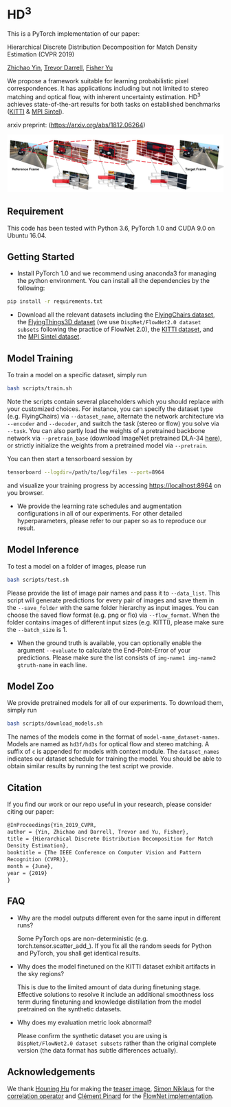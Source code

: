 # HD<sup>3</sup>

This is a PyTorch implementation of our paper:

Hierarchical Discrete Distribution Decomposition for Match Density Estimation (CVPR 2019)

[Zhichao Yin](http://zhichaoyin.me/), [Trevor Darrell](https://people.eecs.berkeley.edu/~trevor/), [Fisher Yu](https://www.yf.io/)

We propose a framework suitable for learning probabilistic pixel correspondences. It has applications including but not limited to stereo matching and optical flow, with inherent uncertainty estimation. HD<sup>3</sup> achieves state-of-the-art results for both tasks on established benchmarks ([KITTI](http://www.cvlibs.net/datasets/kitti/index.php) & [MPI Sintel](http://sintel.is.tue.mpg.de/)).

arxiv preprint: (https://arxiv.org/abs/1812.06264)

<img src="misc/teaser.jpg" width="750">

## Requirement

This code has been tested with Python 3.6, PyTorch 1.0 and CUDA 9.0 on Ubuntu 16.04.

## Getting Started
- Install PyTorch 1.0 and we recommend using anaconda3 for managing the python environment. You can install all the dependencies by the following:
```bash
pip install -r requirements.txt
```
- Download all the relevant datasets including the [FlyingChairs dataset](https://lmb.informatik.uni-freiburg.de/resources/datasets/FlyingChairs.en.html), the [FlyingThings3D dataset](https://lmb.informatik.uni-freiburg.de/resources/datasets/SceneFlowDatasets.en.html) (we use ``DispNet/FlowNet2.0 dataset subsets`` following the practice of FlowNet 2.0), the [KITTI dataset](http://www.cvlibs.net/datasets/kitti/index.php), and the [MPI Sintel dataset](http://sintel.is.tue.mpg.de/).

## Model Training
To train a model on a specific dataset, simply run
```bash
bash scripts/train.sh
```
Note the scripts contain several placeholders which you should replace with your customized choices. For instance, you can specify the dataset type (e.g. FlyingChairs) via `--dataset_name`, alternate the network architecture via `--encoder` and `--decoder`, and switch the task (stereo or flow) you solve via `--task`. You can also partly load the weights of a pretrained backbone network via `--pretrain_base` (download ImageNet pretrained DLA-34 [here](http://dl.yf.io/dla/models/imagenet/dla34-ba72cf86.pth)), or strictly initialize the weights from a pretrained model via `--pretrain`.

You can then start a tensorboard session by
```bash
tensorboard --logdir=/path/to/log/files --port=8964
```
and visualize your training progress by accessing [https://localhost:8964](https://localhost:8964) on you browser.
- We provide the learning rate schedules and augmentation configurations in all of our experiments. For other detailed hyperparameters, please refer to our paper so as to reproduce our result.

## Model Inference
To test a model on a folder of images, please run
```bash
bash scripts/test.sh
```
Please provide the list of image pair names and pass it to `--data_list`. This script will generate predictions for every pair of images and save them in the `--save_folder` with the same folder hierarchy as input images. You can choose the saved flow format (e.g. png or flo) via `--flow_format`. When the folder contains images of different input sizes (e.g. KITTI), please make sure the `--batch_size` is 1.
- When the ground truth is available, you can optionally enable the argument `--evaluate` to calculate the End-Point-Error of your predictions. Please make sure the list consists of `img-name1 img-name2 gtruth-name` in each line.

## Model Zoo
We provide pretrained models for all of our experiments. To download them, simply run
```bash
bash scripts/download_models.sh
```
The names of the models come in the format of `model-name_dataset-names`. Models are named as `hd3f/hd3s` for optical flow and stereo matching. A suffix of `c` is appended for models with context module. The `dataset_names` indicates our dataset schedule for training the model. You should be able to obtain similar results by running the test script we provide.

## Citation
If you find our work or our repo useful in your research, please consider citing our paper:
```
@InProceedings{Yin_2019_CVPR,
author = {Yin, Zhichao and Darrell, Trevor and Yu, Fisher},
title = {Hierarchical Discrete Distribution Decomposition for Match Density Estimation},
booktitle = {The IEEE Conference on Computer Vision and Pattern Recognition (CVPR)},
month = {June},
year = {2019}
}
```

## FAQ
- Why are the model outputs different even for the same input in different runs?

  Some PyTorch ops are non-deterministic (e.g. torch.tensor.scatter_add_). If you fix all the random seeds for Python and PyTorch, you shall get identical results.
  
- Why does the model finetuned on the KITTI dataset exhibit artifacts in the sky regions?

  This is due to the limited amount of data during finetuning stage. Effective solutions to resolve it include an additional smoothness loss term during finetuning and knowledge distillation from the model pretrained on the synthetic datasets.
  
- Why does my evaluation metric look abnormal?

  Please confirm the synthetic dataset you are using is ``DispNet/FlowNet2.0 dataset subsets`` rather than the original complete version (the data format has subtle differences actually).

## Acknowledgements
We thank [Houning Hu](https://eborboihuc.github.io/) for making the [teaser image](https://github.com/ucbdrive/hd3/blob/master/misc/teaser.jpg), [Simon Niklaus](http://sniklaus.com/) for the [correlation operator](https://github.com/sniklaus/pytorch-pwc) and [Clément Pinard](http://perso.ensta.fr/~pinard/) for the [FlowNet implementation](https://github.com/ClementPinard/FlowNetPytorch).
